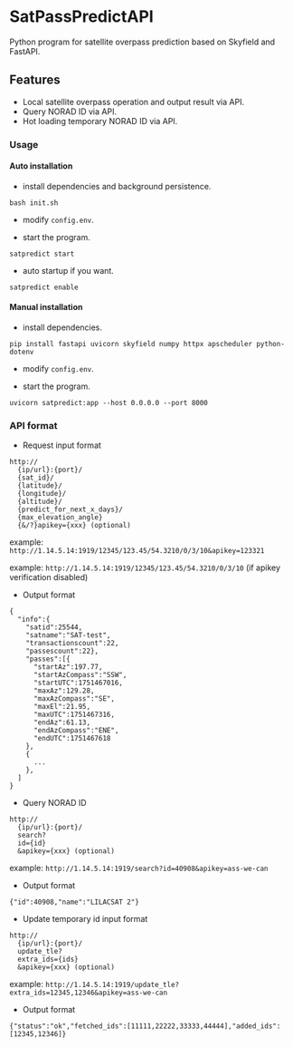 # SatPassPredictAPI
Python program for satellite overpass prediction based on Skyfield and FastAPI.


## Features
- Local satellite overpass operation and output result via API.
- Query NORAD ID via API.
- Hot loading temporary NORAD ID via API.

### Usage

#### Auto installation
- install dependencies and background persistence.

`bash init.sh`

- modify `config.env`.

- start the program.

`satpredict start`

- auto startup if you want.

`satpredict enable`

#### Manual installation

- install dependencies.

`pip install fastapi uvicorn skyfield numpy httpx apscheduler python-dotenv`

- modify `config.env`.

- start the program.

`uvicorn satpredict:app --host 0.0.0.0 --port 8000`

### API format

- Request input format
```
http://
  {ip/url}:{port}/
  {sat_id}/
  {latitude}/
  {longitude}/
  {altitude}/
  {predict_for_next_x_days}/
  {max_elevation_angle}
  {&/?}apikey={xxx} (optional)
```
example: `http://1.14.5.14:1919/12345/123.45/54.3210/0/3/10&apikey=123321`

example: `http://1.14.5.14:1919/12345/123.45/54.3210/0/3/10` (if apikey verification disabled)

- Output format
```
{
  "info":{
    "satid":25544,
    "satname":"SAT-test",
    "transactionscount":22,
    "passescount":22},
    "passes":[{
      "startAz":197.77,
      "startAzCompass":"SSW",
      "startUTC":1751467016,
      "maxAz":129.28,
      "maxAzCompass":"SE",
      "maxEl":21.95,
      "maxUTC":1751467316,
      "endAz":61.13,
      "endAzCompass":"ENE",
      "endUTC":1751467618
    },
    {
      ...
    },
  ]
}
```

- Query NORAD ID
```
http://
  {ip/url}:{port}/
  search?
  id={id}
  &apikey={xxx} (optional)
```

example: `http://1.14.5.14:1919/search?id=40908&apikey=ass-we-can`
- Output format
```
{"id":40908,"name":"LILACSAT 2"}
```

- Update temporary id input format
```
http://
  {ip/url}:{port}/
  update_tle?
  extra_ids={ids}
  &apikey={xxx} (optional)
```

example: `http://1.14.5.14:1919/update_tle?extra_ids=12345,12346&apikey=ass-we-can`
- Output format
```
{"status":"ok","fetched_ids":[11111,22222,33333,44444],"added_ids":[12345,12346]}
```